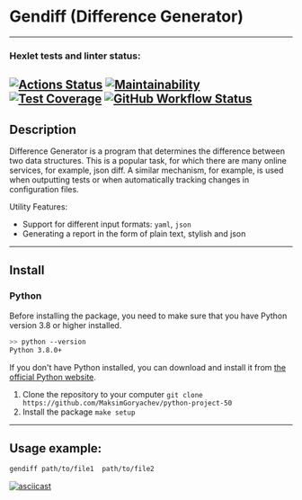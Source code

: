 # Gendiff (Difference Generator)

---

### Hexlet tests and linter status:
[![Actions Status](https://github.com/MaksimGoryachev/python-project-50/actions/workflows/hexlet-check.yml/badge.svg)](https://github.com/MaksimGoryachev/python-project-50/actions)
[![Maintainability](https://api.codeclimate.com/v1/badges/be6c6ad11b42d051d4c4/maintainability)](https://codeclimate.com/github/MaksimGoryachev/python-project-50/maintainability)
[![Test Coverage](https://api.codeclimate.com/v1/badges/be6c6ad11b42d051d4c4/test_coverage)](https://codeclimate.com/github/MaksimGoryachev/python-project-50/test_coverage)
[![GitHub Workflow Status](https://github.com/MaksimGoryachev/python-project-50/actions/workflows/pyci-check.yml/badge.svg)](https://github.com/MaksimGoryachev/python-project-50/actions)
---

## Description

Difference Generator is a program that determines the difference between two data structures. This is a popular task, for which there are many online services, for example, json diff. A similar mechanism, for example, is used when outputting tests or when automatically tracking changes in configuration files.

Utility Features:

* Support for different input formats: `yaml`, `json`
* Generating a report in the form of plain text, stylish and json

---

## Install

### Python

Before installing the package, you need to make sure that you have Python version 3.8 or higher installed.

```bash
>> python --version
Python 3.8.0+
```
If you don't have Python installed, you can download and install it
from [the official Python website](https://www.python.org/downloads/).


1. Clone the repository to your computer `git clone https://github.com/MaksimGoryachev/python-project-50`
2. Install the package `make setup`
---

## Usage example:

```sh
gendiff path/to/file1  path/to/file2
```


[![asciicast](https://asciinema.org/a/wYWZIa1YtvZc2KKFE0OQ4k6nU.svg)](https://asciinema.org/a/wYWZIa1YtvZc2KKFE0OQ4k6nU)
